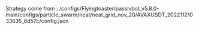 Strategy come from : /configs/Flyingtoaster/passivbot_v5.8.0-main/configs/particle_swarm/neat/neat_grid_nov_20/AVAXUSDT_20221121033635_6d57c/config.json